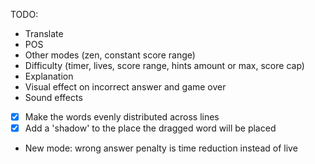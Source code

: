 TODO:

-   Translate
-   POS
-   Other modes (zen, constant score range)
-   Difficulty (timer, lives, score range, hints amount or max, score cap)
-   Explanation
-   Visual effect on incorrect answer and game over
-   Sound effects

-   [x] Make the words evenly distributed across lines
-   [x] Add a 'shadow' to the place the dragged word will be placed

-   New mode: wrong answer penalty is time reduction instead of live
